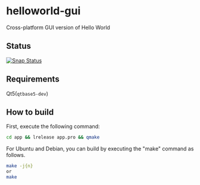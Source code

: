 # helloworld-gui
Cross-platform GUI version of Hello World 
## Status
[![Snap Status](https://build.snapcraft.io/badge/enjoysoftware/helloworld-gui.svg)](https://build.snapcraft.io/user/enjoysoftware/helloworld-gui)
## Requirements
Qt5(`qtbase5-dev`)
## How to build
First, execute the following command:
```bash
cd app && lrelease app.pro && qmake
```
For Ubuntu and Debian, you can build by executing the "make" command as follows.
```bash
make -j{n}
or
make
```

